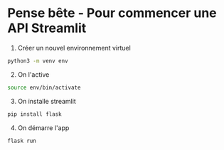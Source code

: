 
# Pense bête - Pour commencer une API Streamlit
1. Créer un nouvel environnement virtuel
```bash
python3 -m venv env
```
2. On l'active
```bash
source env/bin/activate
```
3. On installe streamlit
```bash
pip install flask
```
4. On démarre l'app
```bash
flask run
```
